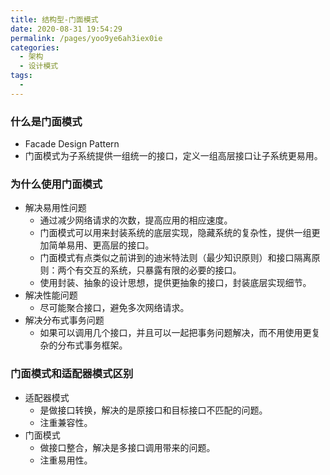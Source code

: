 ```yaml
---
title: 结构型-门面模式
date: 2020-08-31 19:54:29
permalink: /pages/yoo9ye6ah3iex0ie
categories: 
  - 架构
  - 设计模式
tags: 
  - 
---
```

### 什么是门面模式

- Facade Design Pattern
- 门面模式为子系统提供一组统一的接口，定义一组高层接口让子系统更易用。



### 为什么使用门面模式

- 解决易用性问题
  - 通过减少网络请求的次数，提高应用的相应速度。
  - 门面模式可以用来封装系统的底层实现，隐藏系统的复杂性，提供一组更加简单易用、更高层的接口。
  - 门面模式有点类似之前讲到的迪米特法则（最少知识原则）和接口隔离原则：两个有交互的系统，只暴露有限的必要的接口。
  - 使用封装、抽象的设计思想，提供更抽象的接口，封装底层实现细节。
- 解决性能问题
  - 尽可能聚合接口，避免多次网络请求。
- 解决分布式事务问题
  - 如果可以调用几个接口，并且可以一起把事务问题解决，而不用使用更复杂的分布式事务框架。



### 门面模式和适配器模式区别

- 适配器模式
  - 是做接口转换，解决的是原接口和目标接口不匹配的问题。
  - 注重兼容性。
- 门面模式
  - 做接口整合，解决是多接口调用带来的问题。
  - 注重易用性。